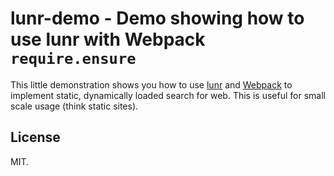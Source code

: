 # lunr-demo - Demo showing how to use lunr with Webpack `require.ensure`

This little demonstration shows you how to use [lunr](http://lunrjs.com/) and [Webpack](https://webpack.github.io/) to implement static, dynamically loaded search for web. This is useful for small scale usage (think static sites).

## License

MIT.

